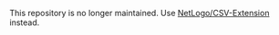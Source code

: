 This repository is no longer maintained. Use [NetLogo/CSV-Extension](https://github.com/NetLogo/CSV-Extension/) instead.

